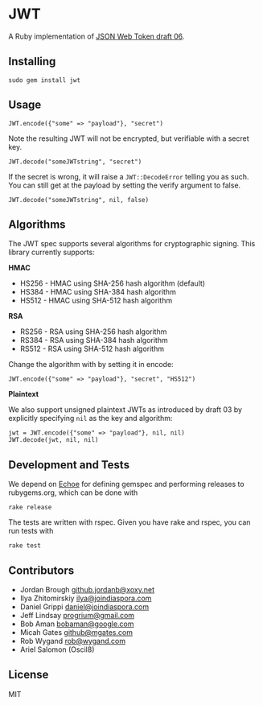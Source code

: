# JWT
A Ruby implementation of [JSON Web Token draft 06](http://self-issued.info/docs/draft-jones-json-web-token-06.html).

## Installing

    sudo gem install jwt

## Usage

    JWT.encode({"some" => "payload"}, "secret")

Note the resulting JWT will not be encrypted, but verifiable with a secret key.

    JWT.decode("someJWTstring", "secret")

If the secret is wrong, it will raise a `JWT::DecodeError` telling you as such. You can still get at the payload by setting the verify argument to false.

    JWT.decode("someJWTstring", nil, false)

## Algorithms

The JWT spec supports several algorithms for cryptographic signing. This library currently supports:

**HMAC**

* HS256	- HMAC using SHA-256 hash algorithm (default)
* HS384	- HMAC using SHA-384 hash algorithm
* HS512 - HMAC using SHA-512 hash algorithm

**RSA**

* RS256 - RSA using SHA-256 hash algorithm
* RS384 - RSA using SHA-384 hash algorithm
* RS512 - RSA using SHA-512 hash algorithm

Change the algorithm with by setting it in encode:

    JWT.encode({"some" => "payload"}, "secret", "HS512")

**Plaintext**

We also support unsigned plaintext JWTs as introduced by draft 03 by explicitly specifying `nil` as the key and algorithm:

    jwt = JWT.encode({"some" => "payload"}, nil, nil)
    JWT.decode(jwt, nil, nil)

## Development and Tests

We depend on [Echoe](http://rubygems.org/gems/echoe) for defining gemspec and performing releases to rubygems.org, which can be done with

    rake release

The tests are written with rspec. Given you have rake and rspec, you can run tests with

    rake test

## Contributors

 * Jordan Brough <github.jordanb@xoxy.net>
 * Ilya Zhitomirskiy <ilya@joindiaspora.com>
 * Daniel Grippi <daniel@joindiaspora.com>
 * Jeff Lindsay <progrium@gmail.com>
 * Bob Aman <bobaman@google.com>
 * Micah Gates <github@mgates.com>
 * Rob Wygand <rob@wygand.com>
 * Ariel Salomon (Oscil8)

## License

MIT
